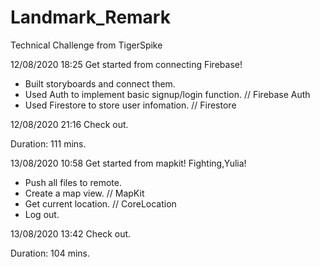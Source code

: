 # Landmark_Remark
Technical Challenge from TigerSpike


12/08/2020 18:25 Get started from connecting Firebase!
- Built storyboards and connect them.
- Used Auth to implement basic signup/login function. // Firebase Auth
- Used Firestore to store user infomation. // Firestore


12/08/2020 21:16 Check out.

Duration: 111 mins.



13/08/2020 10:58 Get started from mapkit! Fighting,Yulia!
- Push all files to remote.
- Create a map view. // MapKit
- Get current location. // CoreLocation
- Log out.


13/08/2020 13:42 Check out.

Duration: 104 mins.
